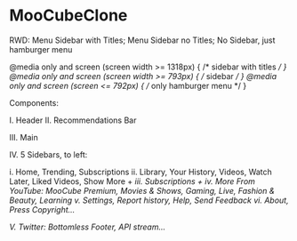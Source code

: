 # MooCubeClone

RWD: Menu Sidebar with Titles; Menu Sidebar no Titles; No Sidebar, just hamburger menu

@media only and screen (screen width >= 1318px) {
  /* sidebar with titles */
}
@media only and screen (screen width >= 793px) {
 /* sidebar */
}
@media only and screen (screen <= 792px) {
    /* only hamburger menu */
}


Components:

I. Header
II. Recommendations Bar

III. Main

IV. 5 Sidebars, to left:

i. Home, Trending, Subscriptions
ii. Library, Your History, Videos, Watch Later, Liked Videos, Show More + <i>
iii. Subscriptions + <i>
iv. More From YouTube: MooCube Premium, Movies & Shows, Gaming, Live, Fashion & Beauty, Learning
v. Settings, Report history, Help, Send Feedback
vi. About, Press Copyright... 

V. Twitter: Bottomless Footer, API stream... 